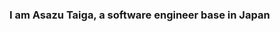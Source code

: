### I am Asazu Taiga, a software engineer base in Japan

<!-- - 🔭 I’m currently working on frontend development, majorly React.
- 🌱 I’m currently learning Blitz.js, UI/UX, component oriented architecture and design of web application and so on.
- ⚡ Fun fact: I like Haiku, a Japanese poem of seventeen syllables. -->

<!--
- 👯 I’m looking to collaborate on ...
- 🤔 I’m looking for help with ...
- 💬 Ask me about ...
- 📫 How to reach me: ...
- 😄 Pronouns: ...
-->


